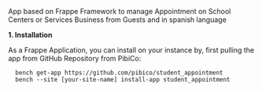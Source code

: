 App based on Frappe Framework to manage Appointment on School Centers or Services Business from Guests and in spanish language

**1. Installation**

As a Frappe Application, you can install on your instance by, first pulling the app from GitHub Repository from PibiCo:

```
  bench get-app https://github.com/pibico/student_appointment
  bench --site [your-site-name] install-app student_appointment
```